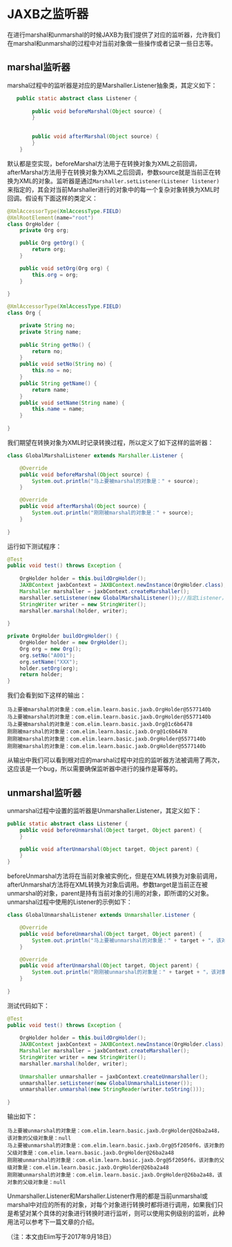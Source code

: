 # JAXB之监听器

在进行marshal和unmarshal的时候JAXB为我们提供了对应的监听器，允许我们在marshal和unmarshal的过程中对当前对象做一些操作或者记录一些日志等。

## marshal监听器
marshal过程中的监听器是对应的是Marshaller.Listener抽象类，其定义如下：
```java
   public static abstract class Listener {
        
        public void beforeMarshal(Object source) {
        }

        
        public void afterMarshal(Object source) {
        }
    }
```

默认都是空实现，beforeMarshal方法用于在转换对象为XML之前回调，afterMarshal方法用于在转换对象为XML之后回调，参数source就是当前正在转换为XML的对象。监听器是通过`Marshaller.setListener(Listener listener)`来指定的，其会对当前Marshaller进行的对象中的每一个复杂对象转换为XML时回调。假设有下面这样的类定义：
```java
@XmlAccessorType(XmlAccessType.FIELD)
@XmlRootElement(name="root")
class OrgHolder {
	private Org org;

	public Org getOrg() {
		return org;
	}

	public void setOrg(Org org) {
		this.org = org;
	}
	
}

@XmlAccessorType(XmlAccessType.FIELD)
class Org {

	private String no;
	private String name;
	
	public String getNo() {
		return no;
	}
	public void setNo(String no) {
		this.no = no;
	}
	public String getName() {
		return name;
	}
	public void setName(String name) {
		this.name = name;
	}
	
}
```

我们期望在转换对象为XML时记录转换过程，所以定义了如下这样的监听器：
```java
class GlobalMarshalListener extends Marshaller.Listener {

	@Override
	public void beforeMarshal(Object source) {
		System.out.println("马上要被marshal的对象是：" + source);
	}

	@Override
	public void afterMarshal(Object source) {
		System.out.println("刚刚被marshal的对象是：" + source);
	}
	
}
```

运行如下测试程序：
```java
@Test
public void test() throws Exception {
	
	OrgHolder holder = this.buildOrgHolder();
	JAXBContext jaxbContext = JAXBContext.newInstance(OrgHolder.class);
	Marshaller marshaller = jaxbContext.createMarshaller();
	marshaller.setListener(new GlobalMarshalListener());//指定Listener，全局的，对当前Marshaller中所有的对象marshal都起作用
	StringWriter writer = new StringWriter();
	marshaller.marshal(holder, writer);
	
}

private OrgHolder buildOrgHolder() {
	OrgHolder holder = new OrgHolder();
	Org org = new Org();
	org.setNo("A001");
	org.setName("XXX");
	holder.setOrg(org);
	return holder;
}
```
我们会看到如下这样的输出：
```
马上要被marshal的对象是：com.elim.learn.basic.jaxb.OrgHolder@5577140b
马上要被marshal的对象是：com.elim.learn.basic.jaxb.OrgHolder@5577140b
马上要被marshal的对象是：com.elim.learn.basic.jaxb.Org@1c6b6478
刚刚被marshal的对象是：com.elim.learn.basic.jaxb.Org@1c6b6478
刚刚被marshal的对象是：com.elim.learn.basic.jaxb.OrgHolder@5577140b
刚刚被marshal的对象是：com.elim.learn.basic.jaxb.OrgHolder@5577140b
```
从输出中我们可以看到根对应的marshal过程中对应的监听器方法被调用了两次，这应该是一个bug，所以需要确保监听器中进行的操作是幂等的。

## unmarshal监听器
unmarshal过程中设置的监听器是Unmarshaller.Listener，其定义如下：
```java
public static abstract class Listener {
    public void beforeUnmarshal(Object target, Object parent) {
    }

    public void afterUnmarshal(Object target, Object parent) {
    }
}
```

beforeUnmarshal方法将在当前对象被实例化，但是在XML转换为对象前调用，afterUnmarshal方法将在XML转换为对象后调用。参数target是当前正在被unmarshal的对象，parent是持有当前对象的引用的对象，即所谓的父对象。unmarshal过程中使用的Listener的示例如下：
```java
class GlobalUnmarshalListener extends Unmarshaller.Listener {

	@Override
	public void beforeUnmarshal(Object target, Object parent) {
		System.out.println("马上要被unmarshal的对象是：" + target + "，该对象的父级对象是：" + parent);
	}

	@Override
	public void afterUnmarshal(Object target, Object parent) {
		System.out.println("刚刚被unmarshal的对象是：" + target + "，该对象的父级对象是：" + parent);
	}
	
}
```
测试代码如下：
```java
@Test
public void test() throws Exception {
	
	OrgHolder holder = this.buildOrgHolder();
	JAXBContext jaxbContext = JAXBContext.newInstance(OrgHolder.class);
	Marshaller marshaller = jaxbContext.createMarshaller();
	StringWriter writer = new StringWriter();
	marshaller.marshal(holder, writer);
	
	Unmarshaller unmarshaller = jaxbContext.createUnmarshaller();
	unmarshaller.setListener(new GlobalUnmarshalListener());
	unmarshaller.unmarshal(new StringReader(writer.toString()));
	
}
```
输出如下：
```
马上要被unmarshal的对象是：com.elim.learn.basic.jaxb.OrgHolder@26ba2a48，该对象的父级对象是：null
马上要被unmarshal的对象是：com.elim.learn.basic.jaxb.Org@5f2050f6，该对象的父级对象是：com.elim.learn.basic.jaxb.OrgHolder@26ba2a48
刚刚被unmarshal的对象是：com.elim.learn.basic.jaxb.Org@5f2050f6，该对象的父级对象是：com.elim.learn.basic.jaxb.OrgHolder@26ba2a48
刚刚被unmarshal的对象是：com.elim.learn.basic.jaxb.OrgHolder@26ba2a48，该对象的父级对象是：null
```

Unmarshaller.Listener和Marshaller.Listener作用的都是当前unmarshal或marshal中对应的所有的对象，对每个对象进行转换时都将进行调用，如果我们只是希望对某个具体的对象进行转换时进行监听，则可以使用实例级别的监听，此种用法可以参考下一篇文章的介绍。

（注：本文由Elim写于2017年9月18日）